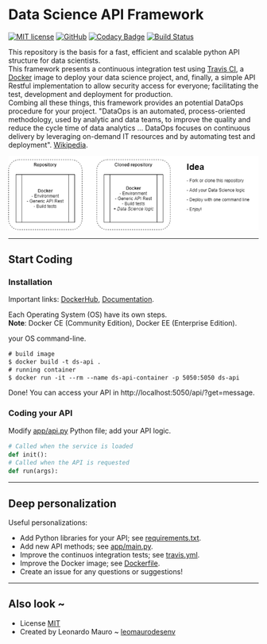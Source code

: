 # Data Science API Framework
[![MIT license](https://img.shields.io/badge/License-MIT-blue.svg)](LICENSE)
[![GitHub](https://img.shields.io/badge/Code-GitHub-yellow.svg)](https://github.com/leomaurodesenv/data-science-api-framework)
[![Codacy Badge](https://app.codacy.com/project/badge/Grade/ca9bfbcc15dc48eba5b5cd22dc8f1329)](https://www.codacy.com/manual/leomaurodesenv/data-science-api-framework?utm_source=github.com&amp;utm_medium=referral&amp;utm_content=leomaurodesenv/data-science-api-framework&amp;utm_campaign=Badge_Grade)
[![Build Status](https://travis-ci.com/leomaurodesenv/data-science-api-framework.svg?branch=master)](https://travis-ci.com/leomaurodesenv/data-science-api-framework)
   
This repository is the basis for a fast, efficient and scalable python API structure for data scientists.   
This framework presents a continuous integration test using [Travis CI](https://travis-ci.com/), a [Docker](https://www.docker.com/) image to deploy your data science project, and, finally, a simple API Restful implementation to allow security access for everyone; facilitating the test, development and deployment for production.  
Combing all these things, this framework provides an potential DataOps procedure for your project. "DataOps is an automated, process-oriented methodology, used by analytic and data teams, to improve the quality and reduce the cycle time of data analytics ... DataOps focuses on continuous delivery by leveraging on-demand IT resources and by automating test and deployment". [Wikipedia](https://en.wikipedia.org/wiki/DataOps).   

![Idea](img/main-idea.png)

---
## Start Coding
### Installation

Important links: [DockerHub](http://hub.docker.com/), [Documentation](https://docs.docker.com/).   

Each Operating System (OS) have its own steps.   
**Note**: Docker CE (Community Edition), Docker EE (Enterprise Edition).   

your OS command-line.
```shell
# build image
$ docker build -t ds-api .
# running container
$ docker run -it --rm --name ds-api-container -p 5050:5050 ds-api
```

Done! You can access your API in http://localhost:5050/api/?get=message.   

### Coding your API

Modify [app/api.py](app/api.py) Python file; add your API logic.   

```python
# Called when the service is loaded
def init():
# Called when the API is requested
def run(args):
```

---
## Deep personalization

Useful personalizations:   
-   Add Python libraries for your API; see [requirements.txt](requirements.txt).
-   Add new API methods; see [app/main.py](app/main.py).
-   Improve the continuos integration tests; see [travis.yml](travis.yml).
-   Improve the Docker image; see [Dockerfile](Dockerfile).
-   Create an issue for any questions or suggestions!

---
## Also look ~

-   License [MIT](LICENSE)
-   Created by Leonardo Mauro ~ [leomaurodesenv](https://github.com/leomaurodesenv/)
